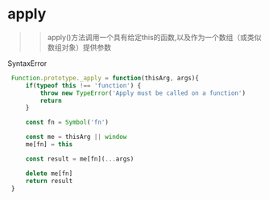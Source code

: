 # apply
>> apply()方法调用一个具有给定this的函数,以及作为一个数组（或类似数组对象）提供参数

SyntaxError
```JavaScript 
 Function.prototype._apply = function(thisArg, args){
     if(typeof this !== 'function') {
         throw new TypeError('Apply must be called on a function')
         return
     }

     const fn = Symbol('fn')

     const me = thisArg || window
     me[fn] = this

     const result = me[fn](...args)

     delete me[fn]
     return result
 }
```